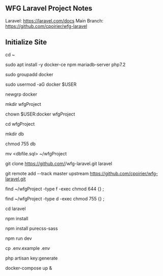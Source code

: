 ## WFG Laravel Project Notes

Laravel: https://laravel.com/docs
Main Branch: https://github.com/cpoirier/wfg-laravel

## Initialize Site

cd ~


sudo apt install -y docker-ce npm mariadb-server php7.2

sudo groupadd docker

sudo usermod -aG docker $USER

newgrp docker 


mkdir wfgProject

chown $USER:docker wfgProject

cd wfgProject


mkdir db

chmod 755 db


mv <dbfile.sql> ~/wfgProject


git clone https://github.com/<repo>/wfg-laravel.git laravel

git remote add --track master upstream https://github.com/cpoirier/wfg-laravel.git

find ~/wfgProject -type f -exec chmod 644 {} \;

find ~/wfgProject -type d -exec chmod 755 {} \;


cd laravel


npm install

npm install purecss-sass

npm run dev


cp .env.example .env

php artisan key:generate


docker-compose up &
